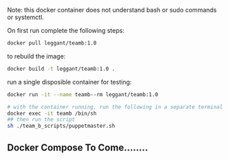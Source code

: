 Note: this docker container does not understand bash or sudo commands or systemctl.

On first run complete the following steps:

```bash
docker pull leggant/teamb:1.0
```
to rebuild the image:
```bash
docker build -t leggant/teamb:1.0 .
```
run a single disposible container for testing:
```bash
docker run -it --name teamb--rm leggant/teamb:1.0
```
```bash
# with the container running, run the following in a separate terminal
docker exec -it teamb /bin/sh
## then run the script
sh ./team_b_scripts/puppetmaster.sh
```

## Docker Compose To Come........